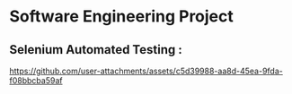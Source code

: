 # Software Engineering Project 

## Selenium Automated Testing : 
https://github.com/user-attachments/assets/c5d39988-aa8d-45ea-9fda-f08bbcba59af
